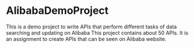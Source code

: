 # AlibabaDemoProject
This is a demo project to write APIs that perform different tasks of data searching and updating on Alibaba
This project contains about 50 APIs. It is an assignment to create APIs that can be seen on Alibaba website.

